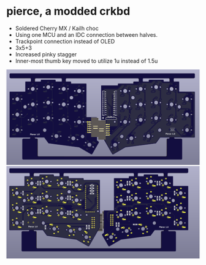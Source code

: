 # pierce, a modded crkbd

* Soldered Cherry MX / Kailh choc
* Using one MCU and an IDC connection between halves.
* Trackpoint connection instead of OLED
* 3x5+3
* Increased pinky stagger
* Inner-most thumb key moved to utilize 1u instead of 1.5u

![pierce PBC front](assets/pcbf.png "pierce PBC")
![pierce PBC back](assets/pcbb.png "pierce PBC")
